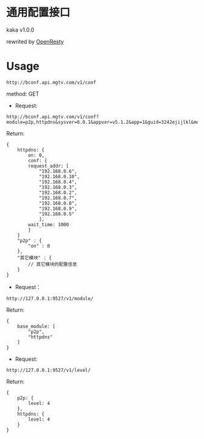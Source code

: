 通用配置接口
========

kaka v1.0.0

rewrited by [OpenResty](https://github.com/openresty/lua-nginx-module)

Usage
=====

```
http://bconf.api.mgtv.com/v1/conf
```
method: GET

* Request:
```
http://bconf.api.mgtv.com/v1/conf?module=p2p,httpdns&sysver=6.0.1&appver=v5.1.2&app=1&guid=3242ejijlkl&model=xiaomi3s
```

Return:
```
{
    httpdns: {
        on: 0,
        conf: {
        request_addr: [
            "192.168.0.6",
            "192.168.0.10",
            "192.168.0.4",
            "192.168.0.3",
            "192.168.0.2",
            "192.168.0.7",
            "192.168.0.8",
            "192.168.0.9",
            "192.168.0.5"
            ],
        wait_time: 1000
        }
    }
    "p2p" : {
        "on" : 0
    },
    "其它模块" : {
        // 其它模块的配置信息
    }
}
```
* Request：
```
http://127.0.0.1:9527/v1/module/
```
Return:
```
{
    base_module: [
        "p2p",
        "httpdns"
    ]
}
```

* Request: 
```
http://127.0.0.1:9527/v1/level/
```
Return:
```
{
    p2p: {
        level: 4
    },
    httpdns: {
        level: 4
    }
}
```

